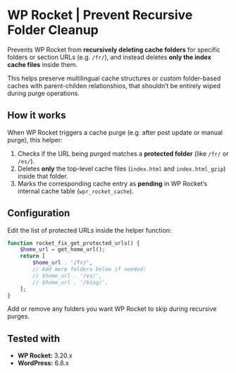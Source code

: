 # WP Rocket | Prevent Recursive Folder Cleanup

Prevents WP Rocket from **recursively deleting cache folders** for specific folders or section URLs (e.g. `/fr/`), and instead deletes **only the index cache files** inside them.

This helps preserve multilingual cache structures or custom folder-based caches with parent-childen relationshios, that shouldn’t be entirely wiped during purge operations.


## How it works

When WP Rocket triggers a cache purge (e.g. after post update or manual purge), this helper:

1. Checks if the URL being purged matches a **protected folder** (like `/fr/` or `/es/`).
2. Deletes **only** the top-level cache files (`index.html` and `index.html_gzip`) inside that folder.
4. Marks the corresponding cache entry as **pending** in WP Rocket’s internal cache table (`wpr_rocket_cache`).


## Configuration

Edit the list of protected URLs inside the helper function:

```php
function rocket_fix_get_protected_urls() {
    $home_url = get_home_url();
    return [
        $home_url . '/fr/',
        // Add more folders below if needed:
        // $home_url . '/es/',
        // $home_url . '/blog/',
    ];
}
```

Add or remove any folders you want WP Rocket to skip during recursive purges.



## Tested with

- **WP Rocket:** 3.20.x  
- **WordPress:** 6.8.x  